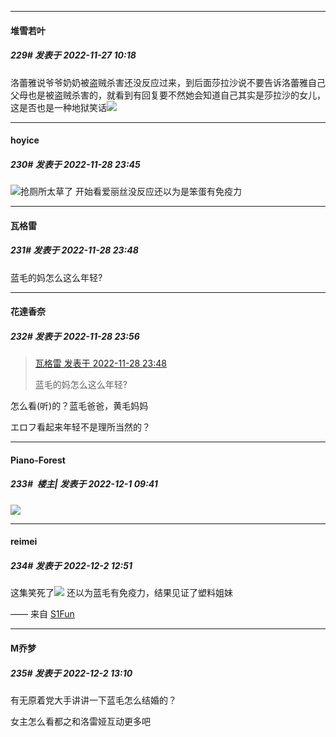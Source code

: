 

*****

####  堆雪若叶  
##### 229#       发表于 2022-11-27 10:18

洛蕾雅说爷爷奶奶被盗贼杀害还没反应过来，到后面莎拉沙说不要告诉洛蕾雅自己父母也是被盗贼杀害的，就看到有回复要不然她会知道自己其实是莎拉沙的女儿，这是否也是一种地狱笑话<img src="https://static.saraba1st.com/image/smiley/face2017/067.png" referrerpolicy="no-referrer">



*****

####  hoyice  
##### 230#       发表于 2022-11-28 23:45

<img src="https://static.saraba1st.com/image/smiley/face2017/067.png" referrerpolicy="no-referrer">抢厕所太草了 开始看爱丽丝没反应还以为是笨蛋有免疫力

*****

####  瓦格雷  
##### 231#       发表于 2022-11-28 23:48

蓝毛的妈怎么这么年轻?



*****

####  花達香奈  
##### 232#       发表于 2022-11-28 23:56

<blockquote><a href="httphttps://bbs.saraba1st.com/2b/forum.php?mod=redirect&amp;goto=findpost&amp;pid=58669444&amp;ptid=2027127" target="_blank">瓦格雷 发表于 2022-11-28 23:48</a>

蓝毛的妈怎么这么年轻?</blockquote>
怎么看(听)的？蓝毛爸爸，黄毛妈妈

エロフ看起来年轻不是理所当然的？



*****

####  Piano-Forest  
##### 233#         楼主| 发表于 2022-12-1 09:41

<img src="https://p.sda1.dev/8/2fc632947c8bcfb6bdf8ddf417108559/yande.re 1042658 lorea sarasa_feed shinmai_renkinjutsushi_no_tenpo_keiei swimsuits.jpg" referrerpolicy="no-referrer">



*****

####  reimei  
##### 234#       发表于 2022-12-2 12:51

这集笑死了<img src="https://static.saraba1st.com/image/smiley/face2017/067.png" referrerpolicy="no-referrer">
还以为蓝毛有免疫力，结果见证了塑料姐妹

—— 来自 [S1Fun](https://s1fun.koalcat.com)



*****

####  M乔梦  
##### 235#       发表于 2022-12-2 13:10

有无原着党大手讲讲一下蓝毛怎么结婚的？

女主怎么看都之和洛雷娅互动更多吧

